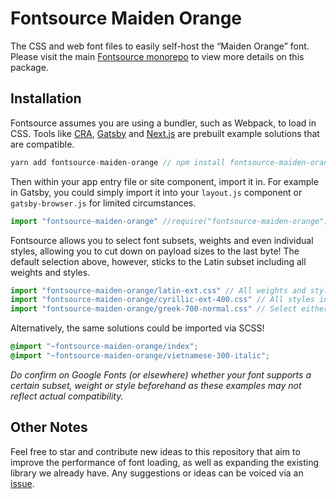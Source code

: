 # Fontsource Maiden Orange

The CSS and web font files to easily self-host the “Maiden Orange” font. Please visit the main [Fontsource monorepo](https://github.com/DecliningLotus/fontsource) to view more details on this package.

## Installation

Fontsource assumes you are using a bundler, such as Webpack, to load in CSS. Tools like [CRA](https://create-react-app.dev/), [Gatsby](https://www.gatsbyjs.org/) and [Next.js](https://nextjs.org/) are prebuilt example solutions that are compatible.

```javascript
yarn add fontsource-maiden-orange // npm install fontsource-maiden-orange
```

Then within your app entry file or site component, import it in. For example in Gatsby, you could simply import it into your `layout.js` component or `gatsby-browser.js` for limited circumstances.

```javascript
import "fontsource-maiden-orange" //require("fontsource-maiden-orange")
```

Fontsource allows you to select font subsets, weights and even individual styles, allowing you to cut down on payload sizes to the last byte! The default selection above, however, sticks to the Latin subset including all weights and styles.

```javascript
import "fontsource-maiden-orange/latin-ext.css" // All weights and styles included.
import "fontsource-maiden-orange/cyrillic-ext-400.css" // All styles included.
import "fontsource-maiden-orange/greek-700-normal.css" // Select either normal or italic.
```

Alternatively, the same solutions could be imported via SCSS!

```scss
@import "~fontsource-maiden-orange/index";
@import "~fontsource-maiden-orange/vietnamese-300-italic";
```

_Do confirm on Google Fonts (or elsewhere) whether your font supports a certain subset, weight or style beforehand as these examples may not reflect actual compatibility._

## Other Notes

Feel free to star and contribute new ideas to this repository that aim to improve the performance of font loading, as well as expanding the existing library we already have. Any suggestions or ideas can be voiced via an [issue](https://github.com/DecliningLotus/fontsource/issues).
